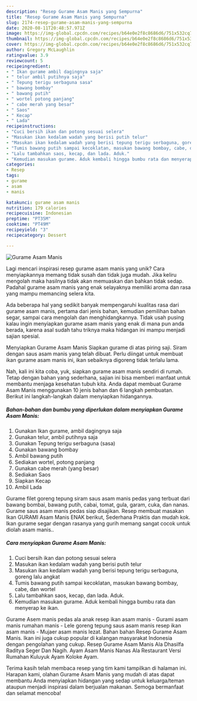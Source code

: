 ```yaml
---
description: "Resep Gurame Asam Manis yang Sempurna"
title: "Resep Gurame Asam Manis yang Sempurna"
slug: 2174-resep-gurame-asam-manis-yang-sempurna
date: 2020-08-11T20:48:57.971Z
image: https://img-global.cpcdn.com/recipes/b64e0e2f8c8686d6/751x532cq70/gurame-asam-manis-foto-resep-utama.jpg
thumbnail: https://img-global.cpcdn.com/recipes/b64e0e2f8c8686d6/751x532cq70/gurame-asam-manis-foto-resep-utama.jpg
cover: https://img-global.cpcdn.com/recipes/b64e0e2f8c8686d6/751x532cq70/gurame-asam-manis-foto-resep-utama.jpg
author: Gregory McLaughlin
ratingvalue: 3.9
reviewcount: 5
recipeingredient:
- " Ikan gurame ambil dagingnya saja"
- " telur ambil putihnya saja"
- " Tepung terigu serbaguna sasa"
- " bawang bombay"
- " bawang putih"
- " wortel potong panjang"
- " cabe merah yang besar"
- " Saos"
- " Kecap"
- " Lada"
recipeinstructions:
- "Cuci bersih ikan dan potong sesuai selera"
- "Masukan ikan kedalam wadah yang berisi putih telur"
- "Masukan ikan kedalam wadah yang berisi tepung terigu serbaguna, goreng lalu angkat"
- "Tumis bawang putih sampai kecoklatan, masukan bawang bombay, cabe, dan wortel"
- "Lalu tambahkan saos, kecap, dan lada. Aduk."
- "Kemudian masukan gurame. Aduk kembali hingga bumbu rata dan menyerap ke ikan."
categories:
- Resep
tags:
- gurame
- asam
- manis

katakunci: gurame asam manis 
nutrition: 179 calories
recipecuisine: Indonesian
preptime: "PT35M"
cooktime: "PT49M"
recipeyield: "3"
recipecategory: Dessert

---
```



![Gurame Asam Manis](https://img-global.cpcdn.com/recipes/b64e0e2f8c8686d6/751x532cq70/gurame-asam-manis-foto-resep-utama.jpg)

Lagi mencari inspirasi resep gurame asam manis yang unik? Cara menyiapkannya memang tidak susah dan tidak juga mudah. Jika keliru mengolah maka hasilnya tidak akan memuaskan dan bahkan tidak sedap. Padahal gurame asam manis yang enak selayaknya memiliki aroma dan rasa yang mampu memancing selera kita.

Ada beberapa hal yang sedikit banyak mempengaruhi kualitas rasa dari gurame asam manis, pertama dari jenis bahan, kemudian pemilihan bahan segar, sampai cara mengolah dan menghidangkannya. Tidak usah pusing kalau ingin menyiapkan gurame asam manis yang enak di mana pun anda berada, karena asal sudah tahu triknya maka hidangan ini mampu menjadi sajian spesial.

Menyiapkan Gurame Asam Manis Siapkan gurame di atas piring saji. Siram dengan saus asam manis yang telah dibuat. Perlu diingat untuk membuat ikan gurame asam manis ini, ikan sebaiknya digoreng tidak terlalu lama.


Nah, kali ini kita coba, yuk, siapkan gurame asam manis sendiri di rumah. Tetap dengan bahan yang sederhana, sajian ini bisa memberi manfaat untuk membantu menjaga kesehatan tubuh kita. Anda dapat membuat Gurame Asam Manis menggunakan 10 jenis bahan dan 6 langkah pembuatan. Berikut ini langkah-langkah dalam menyiapkan hidangannya.

<!--inarticleads1-->

##### Bahan-bahan dan bumbu yang diperlukan dalam menyiapkan Gurame Asam Manis:

1. Gunakan  Ikan gurame, ambil dagingnya saja
1. Gunakan  telur, ambil putihnya saja
1. Gunakan  Tepung terigu serbaguna (sasa)
1. Gunakan  bawang bombay
1. Ambil  bawang putih
1. Sediakan  wortel, potong panjang
1. Gunakan  cabe merah (yang besar)
1. Sediakan  Saos
1. Siapkan  Kecap
1. Ambil  Lada


Gurame filet goreng tepung siram saus asam manis pedas yang terbuat dari bawang bombai, bawang putih, cabai, tomat, gula, garam, cuka, dan nanas. Gurame saus asam manis pedas siap disajikan. Resep membuat masakan Ikan GURAMI Asam Manis ENAK berikut, Sederhana Praktis dan mudah kok. Ikan gurame segar dengan rasanya yang gurih memang sangat cocok untuk diolah asam manis.. 

<!--inarticleads2-->

##### Cara menyiapkan Gurame Asam Manis:

1. Cuci bersih ikan dan potong sesuai selera
1. Masukan ikan kedalam wadah yang berisi putih telur
1. Masukan ikan kedalam wadah yang berisi tepung terigu serbaguna, goreng lalu angkat
1. Tumis bawang putih sampai kecoklatan, masukan bawang bombay, cabe, dan wortel
1. Lalu tambahkan saos, kecap, dan lada. Aduk.
1. Kemudian masukan gurame. Aduk kembali hingga bumbu rata dan menyerap ke ikan.


Gurame Asem manis pedas ala anak resep ikan asam manis - Gurami asam manis rumahan manis - Lele goreng tepung saus asam manis resep ikan asam manis - Mujaer asam manis lezat. Bahan bahan Resep Gurame Asam Manis. Ikan ini juga cukup popular di kalangan masyarakat Indonesia dengan pengolahan yang cukup. Resep Gurame Asam Manis Ala Dhasilfa Raditya Seger Dan Nagih. Ayam Asam Manis Nanas Ala Restaurant Versi Rumahan Kuluyuk Ayam Koloke Ayam. 

Terima kasih telah membaca resep yang tim kami tampilkan di halaman ini. Harapan kami, olahan Gurame Asam Manis yang mudah di atas dapat membantu Anda menyiapkan hidangan yang sedap untuk keluarga/teman ataupun menjadi inspirasi dalam berjualan makanan. Semoga bermanfaat dan selamat mencoba!
